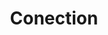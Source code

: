---
title: "Conection"
url: /antigua-guatemala/conection-4a-calle-poniente/
shop: teléfono móvil
---